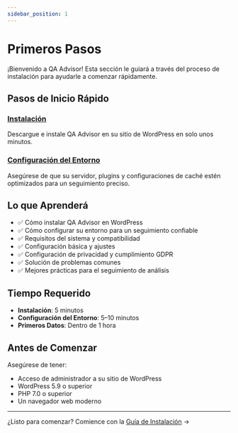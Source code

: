 ```yaml
---
sidebar_position: 1
---
```


# Primeros Pasos

¡Bienvenido a QA Advisor! Esta sección le guiará a través del proceso de instalación para ayudarle a comenzar rápidamente.

## Pasos de Inicio Rápido

### [Instalación](/docs/user-manual/getting-started/installation)  
Descargue e instale QA Advisor en su sitio de WordPress en solo unos minutos.

### [Configuración del Entorno](/docs/user-manual/getting-started/environment-setup)  
Asegúrese de que su servidor, plugins y configuraciones de caché estén optimizados para un seguimiento preciso.

## Lo que Aprenderá

- ✅ Cómo instalar QA Advisor en WordPress  
- ✅ Cómo configurar su entorno para un seguimiento confiable  
- ✅ Requisitos del sistema y compatibilidad  
- ✅ Configuración básica y ajustes  
- ✅ Configuración de privacidad y cumplimiento GDPR  
- ✅ Solución de problemas comunes  
- ✅ Mejores prácticas para el seguimiento de análisis

## Tiempo Requerido

- **Instalación**: 5 minutos  
- **Configuración del Entorno**: 5–10 minutos  
- **Primeros Datos**: Dentro de 1 hora

## Antes de Comenzar

Asegúrese de tener:
- Acceso de administrador a su sitio de WordPress
- WordPress 5.9 o superior
- PHP 7.0 o superior
- Un navegador web moderno

---

¿Listo para comenzar? Comience con la [Guía de Instalación](/docs/user-manual/getting-started/installation) →
